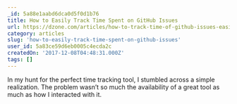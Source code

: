 ```yaml
---
_id: 5a88e1aabd6dca0d5f0d1b76
title: How to Easily Track Time Spent on GitHub Issues
url: https://dzone.com/articles/how-to-track-time-of-github-issues-easily
category: articles
slug: 'how-to-easily-track-time-spent-on-github-issues'
user_id: 5a83ce59d6eb0005c4ecda2c
createdOn: '2017-12-08T04:48:31.000Z'
tags: []
---
```


In my hunt for the perfect time tracking tool, I stumbled across a simple realization. The problem wasn’t so much the availability of a great tool as much as how I interacted with it.
